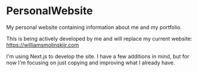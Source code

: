 # PersonalWebsite
My personal website containing information about me and my portfolio.

This is being actively developed by me and will replace my current website: https://williamsmolinskijr.com

I'm using Next.js to develop the site. I have a few additions in mind, but for now I'm focusing on just copying and improving what I already have.
